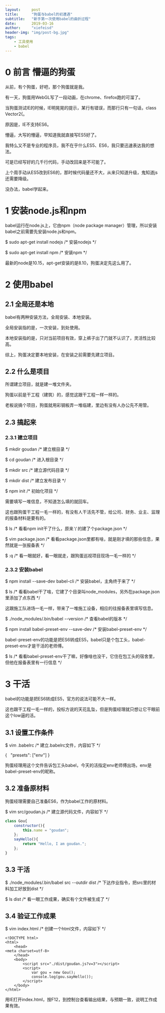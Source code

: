 ```yaml
---
layout:     post
title:      "狗蛋与babel的初遭遇"
subtitle:   "新手第一次使用babel的曲折过程"
date:       2019-03-16
author:     "xiefeisd"
header-img: "img/post-bg.jpg"
tags:
    - 工具使用
    - babel
---
```


# 0 前言 懵逼的狗蛋

从前，有个狗蛋，好吧，那个狗蛋就是我。

有一天，狗蛋用WebGL写了一段动画，在chrome、firefox跑的可溜了。

当狗蛋测试IE的时候，IE明晃晃的提示，某行有错误，而那行只有一句话，class Vector2{。

原因是，IE不支持ES6。

懵逼，大写的懵逼，早知道我就直接写ES5好了。

我特么又不是专业的程序员，我不在乎什么ES5、ES6，我只要迅速表达我的想法。

可是已经写好的几千行代码，手动改回来是不可能了。

上个周手动从ES5改到ES6的，那时候代码量还不大，从来只知道升级，鬼知道js还需要降级。

没办法，babel学起来。

# 1 安装node.js和npm

babel运行在node.js上，它由npm（node package manager）管理，所以安装babel之前需要先安装node.js和npm。

$ sudo apt-get install nodejs /* 安装nodejs */

$ sudo apt-get install npm /* 安装npm */

最新的node是10.15，apt-get安装的是8.10，狗蛋决定先这么用了。

# 2 使用babel

## 2.1 全局还是本地

babel有两种安装方法，全局安装、本地安装。

全局安装指的是，一次安装，到处使用。

本地安装指的是，只对当前项目有效，穿上裤子出了门就不认识了，灵活性比较高。

综上，狗蛋决定要本地安装，在安装之前需要先建立项目。

## 2.2 什么是项目

所谓建立项目，就是建一堆文件夹。

狗蛋以前是干工程（建筑）的，感觉这跟干工程一样一样的。

老板说搞个项目，狗蛋就用彩钢板弄一堆临建，里边有没有人办公先不用管。

## 2.3 搞起来

### 2.3.1 建立项目

$ mkdir goudan /* 建立根目录 */

$ cd goudan /* 进入根目录 */

$ mkdir src /* 建立源代码目录 */

$ mkdir dist /* 建立发布目录 */

$ npm init /* 初始化项目 */

需要填写一堆信息，不知道怎么填的就回车。

这也跟狗蛋干工程一毛一样的，有没有人干活先不管，给公司、财务、业主、监理的报备材料是要有的。

$ ls /* 看看npm init干了什么，原来丫的建了个package.json */

$ vim package.json /* 看看package.json里都有啥，就是刚才填的那些信息，果然就是一张报备表 */

$ :q /* 看一眼就好，看一眼就走，跟狗蛋巡视项目现场一毛一样的 */

### 2.3.2 安装babel

$ npm install --save-dev babel-cli /* 安装babel，主角终于来了 */

$ ls /* 看看babel干了啥，它建了个目录叫node_modules，另外在package.json里添加了点东西 */

这跟施工队进场一毛一样，带来了一堆施工设备，相应的往报备表里填写信息。

$ ./node_modules/.bin/babel --version /* 查看babel的版本 */

$ npm install babel-preset-env --save-dev /* 安装babel-preset-env */

babel-preset-env的功能是把ES6转成ES5，babel只是个包工头，babel-preset-env才是干活的老师傅。

$ ls /* 看看babel-preset-env干了嘛，好像啥也没干，它住在包工头的宿舍里，但他在报备表里有一行信息 */

# 3 干活

babel的功能是把ES6转成ES5，官方的说法可能不大一样。

这也跟干工程一毛一样的，投标方说的天花乱坠，但是狗蛋经理就只想让它干眼前这个low逼的活。

## 3.1 设置工作条件

$ vim .babelrc /* 建立.babelrc文件，内容如下 */

{
  "presets": ["env"]
}

狗蛋经理用这个文件告诉包工头babel，今天的活指定env老师傅出场，env是babel-preset-env的昵称。

## 3.2 准备原材料

狗蛋经理需要自己准备ES6，作为babel工作的原材料。

$ vim src/goudan.js /* 建立源代码文件，内容如下 */

```javascript
class Gou{
    constructor(){
        this.name = "goudan";
    };
    sayHello(){
        return "Hello, I am goudan.";
    };
}
```

## 3.3 干活

$ ./node_modules/.bin/babel src --outdir dist /* 下达作业指令，把src里的材料加工好放到dist */

$ ls dist /* 看一眼工作成果，确实有个文件被生成了 */

## 3.4 验证工作成果

$ vim index.html /* 创建一个html文件，内容如下 */

```
<!DOCTYPE html>
<html>
    <head>
<meta charset=utf-8>
    </head>
    <body> 
        <script src="./dist/goudan.js?v=3"></script>
        <script>
            var gou = new Gou();
            console.log(gou.sayHello());
        </script>
    </body>
</html>
```

用IE打开index.html，按F12，到控制台查看输出结果，与预期一致，说明工作成果有效。